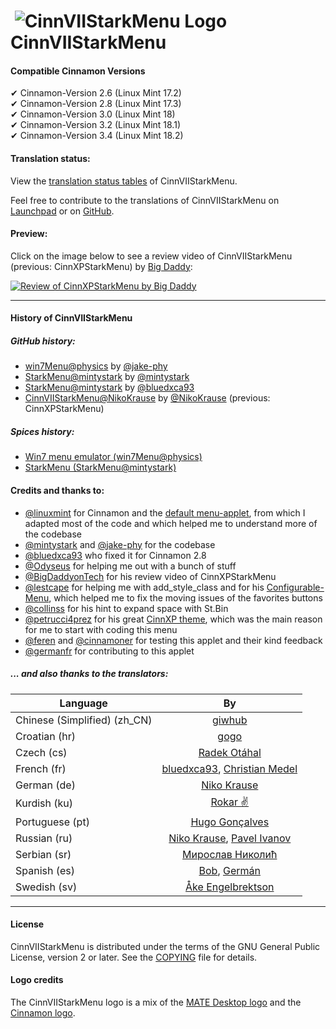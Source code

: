 # &#65279; ![CinnVIIStarkMenu Logo](https://git.io/vDWaq) CinnVIIStarkMenu

#### Compatible Cinnamon Versions
&#10004; Cinnamon-Version 2.6 (Linux Mint 17.2) <br />
&#10004; Cinnamon-Version 2.8 (Linux Mint 17.3) <br />
&#10004; Cinnamon-Version 3.0 (Linux Mint 18)   <br />
&#10004; Cinnamon-Version 3.2 (Linux Mint 18.1) <br />
&#10004; Cinnamon-Version 3.4 (Linux Mint 18.2) <br />

#### Translation status:

View the [translation status tables](https://github.com/NikoKrause/cinnamon-spices-applets/blob/applets-translation-status/.translation-status/applets-status/CinnVIIStarkMenu@NikoKrause/README.md) of CinnVIIStarkMenu.

Feel free to contribute to the translations of CinnVIIStarkMenu on [Launchpad](https://translations.launchpad.net/cinnviistarkmenu) or on [GitHub](https://github.com/linuxmint/cinnamon-spices-applets).

#### Preview:
Click on the image below to see a review video of CinnVIIStarkMenu (previous: CinnXPStarkMenu) by [Big Daddy](https://www.youtube.com/channel/UCtZRKfyvx7GUEi-Lr7f4Nxg):

[![Review of CinnXPStarkMenu by Big Daddy](https://cloud.githubusercontent.com/assets/8415124/20908908/6d108a24-bb58-11e6-8d88-112f7250d630.png)](https://www.youtube.com/watch?v=OmUpLNsWgC4)

--------------------------------
#### History of CinnVIIStarkMenu

##### GitHub history:
* [win7Menu@physics](https://github.com/jake-phy/win7Menu) by [@jake-phy](https://github.com/jake-phy) <br />
* [StarkMenu@mintystark](https://github.com/mintystark/starkmenu) by [@mintystark](https://github.com/mintystark) <br />
* [StarkMenu@mintystark](https://github.com/bluedxca93/starkmenu) by [@bluedxca93](https://github.com/bluedxca93) <br />
* [CinnVIIStarkMenu@NikoKrause](https://github.com/NikoKrause/CinnVIIStarkMenu) by [@NikoKrause](https://github.com/NikoKrause) (previous: CinnXPStarkMenu)

##### Spices history:
* [Win7 menu emulator (win7Menu@physics)](https://web.archive.org/web/20160603044149/https://cinnamon-spices.linuxmint.com/applets/view/84)
* [StarkMenu (StarkMenu@mintystark)](https://web.archive.org/web/20160603020227/https://cinnamon-spices.linuxmint.com/applets/view/168)

#### Credits and thanks to:
* [@linuxmint](https://github.com/linuxmint) for Cinnamon and the [default menu-applet](https://github.com/linuxmint/Cinnamon/tree/master/files/usr/share/cinnamon/applets/menu%40cinnamon.org), from which I adapted most of the code and which helped me to understand more of the codebase
* [@mintystark](https://github.com/mintystark) and [@jake-phy](https://github.com/jake-phy) for the codebase
* [@bluedxca93](https://github.com/bluedxca93) who fixed it for Cinnamon 2.8
* [@Odyseus](https://github.com/Odyseus) for helping me out with a bunch of stuff
* [@BigDaddyonTech](https://github.com/BigDaddyonTech) for his review video of CinnXPStarkMenu
* [@lestcape](https://github.com/lestcape) for helping me with add_style_class and for his [Configurable-Menu](https://github.com/lestcape/Configurable-Menu), which helped me to fix the moving issues of the favorites buttons
* [@collinss](https://github.com/collinss) for his hint to expand space with St.Bin
* [@petrucci4prez](https://github.com/petrucci4prez) for his great [CinnXP theme](https://github.com/petrucci4prez/CinnXP), which was the main reason for me to start with coding this menu
* [@feren](https://github.com/feren) and [@cinnamoner](https://github.com/cinnamoner) for testing this applet and their kind feedback
* [@germanfr](https://github.com/germanfr) for contributing to this applet

##### ... and also thanks to the translators:
Language                     | By
---------------------------- |:---:
Chinese (Simplified) (zh_CN) | [giwhub](https://github.com/giwhub)
Croatian (hr)                | [gogo](https://launchpad.net/~trebelnik-stefina)
Czech (cs)                   | [Radek Otáhal](https://launchpad.net/~radek-otahal)
French (fr)                  | [bluedxca93](https://launchpad.net/~bluedxca93), [Christian Medel](https://launchpad.net/~cmedelahumada)
German (de)                  | [Niko Krause](https://launchpad.net/~nikokrause)
Kurdish (ku)                 | [Rokar ✌](https://launchpad.net/~rokarali)
Portuguese (pt)              | [Hugo Gonçalves](https://launchpad.net/~hugo-goncalves-q)
Russian (ru)                 | [Niko Krause](https://launchpad.net/~nikokrause), [Pavel Ivanov](https://launchpad.net/~ipasoft)
Serbian (sr)                 | [Мирослав Николић](https://launchpad.net/~lipek)
Spanish (es)                 | [Bob](https://launchpad.net/~basura1-p), [Germán](https://launchpad.net/~germanfr)
Swedish (sv)                 | [Åke Engelbrektson](https://github.com/eson57)

-----------
#### License
CinnVIIStarkMenu is distributed under the terms of the GNU General Public License, version 2 or later.
See the [COPYING](https://github.com/NikoKrause/CinnVIIStarkMenu/blob/master/COPYING) file for details.

#### Logo credits
The CinnVIIStarkMenu logo is a mix of the [MATE Desktop logo](https://github.com/mate-desktop/mate-desktop/blob/f543545ceb97db7cdefc186889898e3ebdef8f65/icons/hicolor_apps_scalable_mate.svg) and the [Cinnamon logo](http://segfault.linuxmint.com/wp-content/uploads/2016/09/CinnamonIcon5-1.png).
